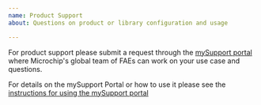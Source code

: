 ```yaml
---
name: Product Support
about: Questions on product or library configuration and usage

---
```


For product support please submit a request through the [mySupport portal](https://microchipsupport.force.com/s/) where Microchip's global team of FAEs can work on your use case and questions.

For details on the mySupport Portal or how to use it please see the [instructions for using the mySupport portal](https://microchipsupport.force.com/s/article/How-to-submit-a-case)
